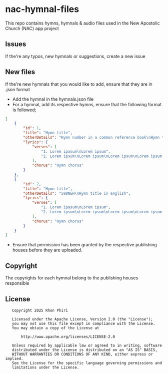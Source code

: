 # nac-hymnal-files
This repo contains hymns, hymnals & audio files used in the New Apostolic Church (NAC) app project
## Issues
If the're any typos, new hymnals or suggestions, create a new issue
## New files
If the're new hymnals that you would like to add, ensure that they are in .json format
- Add the hymnal in the hymnals.json file
- For a hymnal, add its respective hymns, ensure that the following format is followed;
```json
[
    {
        "id": 1,
        "title": "Hymn title",
        "otherDetails": "Hymn number in a common reference book\nHymn title in english",
        "lyrics": {
            "verses": [
                "1. Lorem ipasum\nLorem ipsum",
                "2. Lorem ipsum\nLorem ipsum\nLorem ipsum\nLorem ipsum.",
            ],
            "chorus": "Hymn chorus"
        }
    },  
    {
        "id": 2,
        "title": "Hymn title",
        "otherDetails": "588NEH\nHymn title in english",
        "lyrics": {
            "verses": [
                "1. Lorem ipasum\nLorem ipsum",
                "2. Lorem ipsum\nLorem ipsum\nLorem ipsum\nLorem ipsum.",
            ],
            "chorus": "Hymn chorus"
        }
    }
]
```
- Ensure that permission has been granted by the respective publishing houses before they are uploaded.
## Copyright 
The copyrights for each hymnal belong to the publishing houses responsible
## License
```
   Copyright 2025 Rhon Phiri

   Licensed under the Apache License, Version 2.0 (the "License");
   you may not use this file except in compliance with the License.
   You may obtain a copy of the License at

       http://www.apache.org/licenses/LICENSE-2.0

   Unless required by applicable law or agreed to in writing, software
   distributed under the License is distributed on an "AS IS" BASIS,
   WITHOUT WARRANTIES OR CONDITIONS OF ANY KIND, either express or implied.
   See the License for the specific language governing permissions and
   limitations under the License.
```
